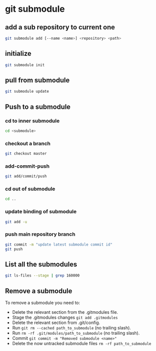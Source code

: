 # git submodule

## add a sub repository to current one

```bash
git submodule add [--name <name>] <repository> <path>
```

## initialize

```bash
git submodule init
```

## pull from submodule

```bash
git submodule update
```

## Push to a submodule

### cd to inner submodule

```bash
cd <submodule>
```

### checkout a branch

```bash
git checkout master
```

### add-commit-push

```bash
git add/commit/push
```

### cd out of submodule

```bash
cd ..
```

### update binding of submodule

```bash
git add -u
```

### push main repository branch

```bash
git commit -m "update latest submodule commit id"
git push
```

## List all the submodules

```bash
git ls-files --stage | grep 160000
```

## Remove a submodule

To remove a submodule you need to:

- Delete the relevant section from the .gitmodules file.
- Stage the .gitmodules changes `git add .gitmodules`
- Delete the relevant section from .git/config.
- Run `git rm --cached path_to_submodule` (no trailing slash).
- Run `rm -rf .git/modules/path_to_submodule` (no trailing slash).
- Commit `git commit -m "Removed submodule <name>"`
- Delete the now untracked submodule files `rm -rf path_to_submodule`
